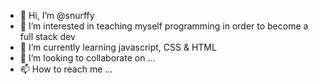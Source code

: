 - 👋 Hi, I’m @snurffy
- 👀 I’m interested in teaching myself programming in order to become a full stack dev
- 🌱 I’m currently learning javascript, CSS & HTML
- 💞️ I’m looking to collaborate on ...
- 📫 How to reach me ...

<!---
snurffy/snurffy is a ✨ special ✨ repository because its `README.md` (this file) appears on your GitHub profile.
You can click the Preview link to take a look at your changes.
--->
